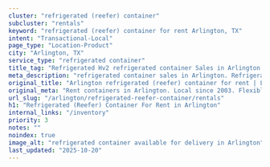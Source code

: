 ```yaml
---
cluster: "refrigerated (reefer) container"
subcluster: "rentals"
keyword: "refrigerated (reefer) container for rent Arlington, TX"
intent: "Transactional-Local"
page_type: "Location-Product"
city: "Arlington, TX"
service_type: "refrigerated container"
title_tag: "Refrigerated Hv2 refrigerated container Sales in Arlington | LC Container"
meta_description: "refrigerated container sales in Arlington. Refrigerated containers with climate control. Fast delivery, competitive pricing. Serving refrigerated reefer container area. Quote ID: GR1. Call (214) 524-4168 for your free quote today."
original_title: "Arlington refrigerated (reefer) container for rent | LC"
original_meta: "Rent containers in Arlington. Local since 2003. Flexible rental terms. Same-week delivery available. Get your free quote — call (214) 524-4168 today."
url_slug: "/arlington/refrigerated-reefer-container/rentals"
h1: "Refrigerated (Reefer) Container For Rent in Arlington"
internal_links: "/inventory"
priority: 3
notes: ""
noindex: true
image_alt: "refrigerated container available for delivery in Arlington"
last_updated: "2025-10-20"
---
```


<!-- TODO: Add unique city/inventory copy, images, and internal links here. -->
